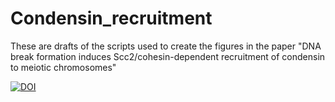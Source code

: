 # Condensin_recruitment

These are drafts of the scripts used to create the figures in the paper "DNA break formation induces Scc2/cohesin-dependent recruitment of condensin to meiotic chromosomes"

[![DOI](https://zenodo.org/badge/281249184.svg)](https://doi.org/10.5281/zenodo.16783225)
